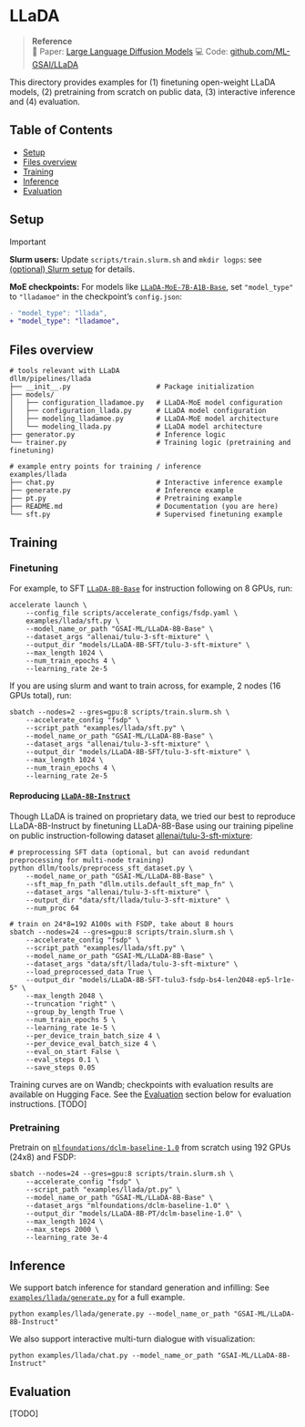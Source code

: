 # LLaDA

> **Reference**  
> 📄 Paper: [Large Language Diffusion Models](https://arxiv.org/abs/2502.09992)
> 💻 Code: [github.com/ML-GSAI/LLaDA](https://github.com/ML-GSAI/LLaDA)

This directory provides examples for (1) finetuning open-weight LLaDA models, (2) pretraining from scratch on public data, (3) interactive inference and (4) evaluation.

## Table of Contents
- [Setup](#setup)
- [Files overview](#files-overview)
- [Training](#training)
    <!-- - [Finetuning LLaDA-8B-Base](#finetuning-llada-8b-base)
    - [Pretraining from scratch](#pretraining-from-scratch) -->
- [Inference](#inference)
- [Evaluation](#evaluation)

## Setup
> [!IMPORTANT]  
> **Slurm users:** Update `scripts/train.slurm.sh` and `mkdir logps`: see [(optional) Slurm setup](/README.md/#optional-slurm-setup) for details.
>
> **MoE checkpoints:** For models like [`LLaDA-MoE-7B-A1B-Base`](https://huggingface.co/inclusionAI/LLaDA-MoE-7B-A1B-Base), set `"model_type"` to `"lladamoe"` in the checkpoint’s `config.json`:
> ```diff
> - "model_type": "llada",
> + "model_type": "lladamoe",
> ```
>


##  Files overview
```
# tools relevant with LLaDA
dllm/pipelines/llada
├── __init__.py                     # Package initialization
├── models/
│   ├── configuration_lladamoe.py   # LLaDA-MoE model configuration
│   ├── configuration_llada.py      # LLaDA model configuration
│   ├── modeling_lladamoe.py        # LLaDA-MoE model architecture
│   └── modeling_llada.py           # LLaDA model architecture
├── generator.py                    # Inference logic
└── trainer.py                      # Training logic (pretraining and finetuning)

# example entry points for training / inference
examples/llada
├── chat.py                         # Interactive inference example
├── generate.py                     # Inference example
├── pt.py                           # Pretraining example
├── README.md                       # Documentation (you are here)
└── sft.py                          # Supervised finetuning example
```
<!-- > [!NOTE] -->
<!-- >  - We fixed attention mask bugs in [`modeling_lladamoe.py`](/dllm/pipelines/llada/models/modeling_lladamoe.py) and [`modeling_llada.py`](/dllm/pipelines/llada/models/modeling_llada.py). We recommend loading models with `dllm.utils.get_tokenizer`; otherwise `import dllm` before calling `AutoModel.from_pretrained` to ensure the correct models from `dllm` are used. 
> 
>  - We fixed bugs in `chat_template` and assign `mask_token` through `dllm.utils.get_tokenizer`. If you use `AutoTokenizer`, keep in mind to set `chat_template` and `mask_token` appropriately yourselves. -->

<!-- > [!WARNING]  
> Before loading MoE checkpoints (e.g., [inclusionAI/LLaDA-MoE-7B-A1B-Base](https://huggingface.co/inclusionAI/LLaDA-MoE-7B-A1B-Base)), first overwrite the `model_type` field from `inclusionAI/LLaDA-MoE-7B-A1B-Base/config.json`:  
> ```diff
> - "model_type": "llada",
> + "model_type": "lladamoe",
> ``` -->

## Training

<!-- > [!NOTE]
> Here are some useful tips for training:
> - Use a subset of data: `--dataset_args "allenai/tulu-3-sft-mixture[train:10000,test:1000]"`; 
> 
> - Concatenate datasets: `--dataset_args "allenai/tulu-3-sft-mixture|HuggingFaceTB/smoltalk"`;
>
> - Train with LoRA and 4bit quantization: `--load_in_4bit True --lora True`. -->

### Finetuning

For example, to SFT [`LLaDA-8B-Base`](https://huggingface.co/GSAI-ML/LLaDA-8B-Base) for instruction following on 8 GPUs, run:
```shell
accelerate launch \
    --config_file scripts/accelerate_configs/fsdp.yaml \
    examples/llada/sft.py \
    --model_name_or_path "GSAI-ML/LLaDA-8B-Base" \
    --dataset_args "allenai/tulu-3-sft-mixture" \
    --output_dir "models/LLaDA-8B-SFT/tulu-3-sft-mixture" \
    --max_length 1024 \ 
    --num_train_epochs 4 \
    --learning_rate 2e-5
```
If you are using slurm and want to train across, for example, 2 nodes (16 GPUs total), run:
```shell
sbatch --nodes=2 --gres=gpu:8 scripts/train.slurm.sh \
    --accelerate_config "fsdp" \
    --script_path "examples/llada/sft.py" \
    --model_name_or_path "GSAI-ML/LLaDA-8B-Base" \
    --dataset_args "allenai/tulu-3-sft-mixture" \
    --output_dir "models/LLaDA-8B-SFT/tulu-3-sft-mixture" \
    --max_length 1024 \ 
    --num_train_epochs 4 \
    --learning_rate 2e-5
```

<!-- **Reproducing [LLaDA-8B-Instruct](https://huggingface.co/GSAI-ML/LLaDA-8B-Instruct)**. Though LLaDA is trained on proprietary data, we tried our best to reproduce LLaDA-8B-Instruct by finetuning LLaDA-8B-Base using our training pipeline on public instruction-following dataset [allenai/tulu-3-sft-mixture](https://huggingface.co/datasets/allenai/tulu-3-sft-mixture): -->

#### Reproducing [`LLaDA-8B-Instruct`](https://huggingface.co/GSAI-ML/LLaDA-8B-Instruct)
Though LLaDA is trained on proprietary data, we tried our best to reproduce LLaDA-8B-Instruct by finetuning LLaDA-8B-Base using our training pipeline on public instruction-following dataset [allenai/tulu-3-sft-mixture](https://huggingface.co/datasets/allenai/tulu-3-sft-mixture):

```shell
# preprocessing SFT data (optional, but can avoid redundant preprocessing for multi-node training)
python dllm/tools/preprocess_sft_dataset.py \
    --model_name_or_path "GSAI-ML/LLaDA-8B-Base" \
    --sft_map_fn_path "dllm.utils.default_sft_map_fn" \
    --dataset_args "allenai/tulu-3-sft-mixture" \
    --output_dir "data/sft/llada/tulu-3-sft-mixture" \
    --num_proc 64

# train on 24*8=192 A100s with FSDP, take about 8 hours
sbatch --nodes=24 --gres=gpu:8 scripts/train.slurm.sh \
    --accelerate_config "fsdp" \
    --script_path "examples/llada/sft.py" \
    --model_name_or_path "GSAI-ML/LLaDA-8B-Base" \
    --dataset_args "data/sft/llada/tulu-3-sft-mixture" \
    --load_preprocessed_data True \
    --output_dir "models/LLaDA-8B-SFT-tulu3-fsdp-bs4-len2048-ep5-lr1e-5" \
    --max_length 2048 \
    --truncation "right" \
    --group_by_length True \
    --num_train_epochs 5 \
    --learning_rate 1e-5 \
    --per_device_train_batch_size 4 \
    --per_device_eval_batch_size 4 \
    --eval_on_start False \
    --eval_steps 0.1 \
    --save_steps 0.05
```
Training curves are on Wandb; checkpoints with evaluation results are available on Hugging Face. See the [Evaluation](#evaluation) section below for evaluation instructions.
[TODO]


### Pretraining
<!-- > [!NOTE] 
> 
> This is an educational example demonstrating how to reproduce LLaDA pretraining and finetuning on public data. We do not guarantee performance comparable to the official LLaDA models. -->

Pretrain on [`mlfoundations/dclm-baseline-1.0`](https://huggingface.co/datasets/mlfoundations/dclm-baseline-1.0) from scratch using 192 GPUs (24x8) and FSDP:
```shell
sbatch --nodes=24 --gres=gpu:8 scripts/train.slurm.sh \
    --accelerate_config "fsdp" \
    --script_path "examples/llada/pt.py" \
    --model_name_or_path "GSAI-ML/LLaDA-8B-Base" \
    --dataset_args "mlfoundations/dclm-baseline-1.0" \
    --output_dir "models/LLaDA-8B-PT/dclm-baseline-1.0" \
    --max_length 1024 \ 
    --max_steps 2000 \
    --learning_rate 3e-4
```

## Inference
We support batch inference for standard generation and infilling:
See [`examples/llada/generate.py`](/examples/llada/generate.py) for a full example.
```shell
python examples/llada/generate.py --model_name_or_path "GSAI-ML/LLaDA-8B-Instruct"
```
We also support interactive multi-turn dialogue with visualization:
<!-- See [`examples/llada/chat.py`](/examples/llada/chat.py) for a full example. -->
```shell
python examples/llada/chat.py --model_name_or_path "GSAI-ML/LLaDA-8B-Instruct"
```

## Evaluation
[TODO]
